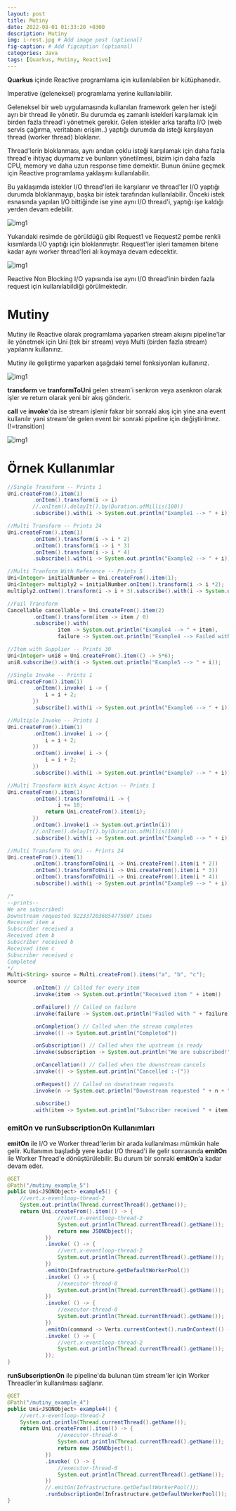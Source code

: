 ```yaml
---
layout: post
title: Mutiny
date: 2022-08-01 01:33:20 +0300
description: Mutiny
img: i-rest.jpg # Add image post (optional)
fig-caption: # Add figcaption (optional)
categories: Java
tags: [Quarkus, Mutiny, Reactive]
---
```


**Quarkus** içinde Reactive programlama için kullanılabilen bir kütüphanedir.


Imperative (geleneksel) programlama yerine kullanılabilir.

Geleneksel bir web uygulamasında kullanılan framework gelen her isteği ayrı bir thread ile yönetir. Bu durumda eş zamanlı istekleri karşılamak için birden fazla thread'i yönetmek gerekir. Gelen istekler arka tarafta I/O (web servis çağırma, veritabanı erişim..) yaptığı durumda da isteği karşılayan thread (worker thread) bloklanır.

Thread'lerin bloklanması, aynı andan çoklu isteği karşılamak için daha fazla thread'e ihtiyaç duymamız ve bunların yönetilmesi, bizim için daha fazla CPU, memory ve daha uzun response time demektir. Bunun önüne geçmek için Reactive programlama yaklaşımı kullanılabilir.

Bu yaklaşımda istekler I/O thread'leri ile karşılanır ve thread'ler I/O yaptığı durumda bloklanmayıp, başka bir istek tarafından kullanılabilir. Önceki istek esnasında yapılan I/O bittiğinde ise yine aynı I/O thread'i, yaptığı işe kaldığı yerden devam edebilir.


![img1](/images/quarkus-reactive/worker-thread.png)

Yukarıdaki resimde de görüldüğü gibi Request1 ve Request2 pembe renkli kısımlarda I/O yaptığı için bloklanmıştır. Request'ler işleri tamamen bitene kadar aynı worker thread'leri alı koymaya devam edecektir.

![img1](/images/quarkus-reactive/io-thread.png)

Reactive Non Blocking I/O yapısında ise aynı I/O thread'inin birden fazla request için kullanılabildiği görülmektedir.


# Mutiny

Mutiny ile Reactive olarak programlama yaparken stream akışını pipeline'lar ile yönetmek için Uni (tek bir stream) veya Multi (birden fazla stream) yapılarını kullanırız.

Mutiny ile geliştirme yaparken aşağıdaki temel fonksiyonları kullanırız.

![img1](/images/quarkus-reactive/mutiny-basic-functions.png)

**transform** ve **tranformToUni** gelen stream'i senkron veya asenkron olarak işler ve return olarak yeni bir akış gönderir.

**call** ve **invoke**'da ise stream işlenir fakar bir sonraki akış için yine ana event kullanılır yani stream'de gelen event bir sonraki pipeline için değiştirilmez. (!=transition)


![img1](/images/quarkus-reactive/invoke-call.png)


# Örnek Kullanımlar


```java
//Single Transform -- Prints 1
Uni.createFrom().item(1)
        .onItem().transform(i -> i)
        //.onItem().delayIt().by(Duration.ofMillis(100))
        .subscribe().with(i -> System.out.println("Example1 --> " + i));
```



```java
//Multi Transform -- Prints 24
Uni.createFrom().item(1)
        .onItem().transform(i -> i * 2)
        .onItem().transform(i -> i * 3)
        .onItem().transform(i -> i * 4)
        .subscribe().with(i -> System.out.println("Example2 --> " + i));
```




```java
//Multi Tranform With Reference -- Prints 5
Uni<Integer> initialNumber = Uni.createFrom().item(1);
Uni<Integer> multiply2 = initialNumber.onItem().transform(i -> i *2);
multiply2.onItem().transform(i -> i + 3).subscribe().with(i -> System.out.println("Example3 --> " + i));
```


```java
//Fail Transform
Cancellable cancellable = Uni.createFrom().item(2)
        .onItem().transform(item -> item / 0)
        .subscribe().with(
                item -> System.out.println("Example4 --> " + item),
                failure -> System.out.println("Example4 --> Failed with " + failure));

```



```java
//Item with Supplier -- Prints 30
Uni<Integer> uni8 = Uni.createFrom().item(() -> 5*6);
uni8.subscribe().with(i -> System.out.println("Example5 --> " + i));
```


```java
//Single Invoke -- Prints 1
Uni.createFrom().item(1)
        .onItem().invoke( i -> {
            i = i + 2;
        })
        .subscribe().with(i -> System.out.println("Example6 --> " + i));

```


```java
//Multiple Invoke -- Prints 1
Uni.createFrom().item(1)
        .onItem().invoke( i -> {
            i = i + 2;
        })
        .onItem().invoke( i -> {
            i = i + 2;
        })
        .subscribe().with(i -> System.out.println("Example7 --> " + i));
```


```java
//Multi Transform With Async Action -- Prints 1
Uni.createFrom().item(1)
        .onItem().transformToUni(i -> {
                i += 10;
            return Uni.createFrom().item(i);
        })
        .onItem().invoke(i -> System.out.println(i))
        //.onItem().delayIt().by(Duration.ofMillis(100))
        .subscribe().with(i -> System.out.println("Example8 --> " + i));

```


```java
//Multi Transform To Uni -- Prints 24
Uni.createFrom().item(1)
        .onItem().transformToUni(i -> Uni.createFrom().item(i * 2))
        .onItem().transformToUni(i -> Uni.createFrom().item(i * 3))
        .onItem().transformToUni(i -> Uni.createFrom().item(i * 4))
        .subscribe().with(i -> System.out.println("Example9 --> " + i));

```


```java
/*
--prints--
We are subscribed!
Downstream requested 9223372036854775807 items
Received item a
Subscriber received a
Received item b
Subscriber received b
Received item c
Subscriber received c
Completed
*/
Multi<String> source = Multi.createFrom().items("a", "b", "c");
source
        .onItem() // Called for every item
        .invoke(item -> System.out.println("Received item " + item))

        .onFailure() // Called on failure
        .invoke(failure -> System.out.println("Failed with " + failure))

        .onCompletion() // Called when the stream completes
        .invoke(() -> System.out.println("Completed"))

        .onSubscription() // Called when the upstream is ready
        .invoke(subscription -> System.out.println("We are subscribed!"))

        .onCancellation() // Called when the downstream cancels
        .invoke(() -> System.out.println("Cancelled :-("))

        .onRequest() // Called on downstream requests
        .invoke(n -> System.out.println("Downstream requested " + n + " items"))

        .subscribe()
        .with(item -> System.out.println("Subscriber received " + item));

```

### emitOn ve runSubscriptionOn Kullanımları

**emitOn** ile I/O ve Worker thread'lerim bir arada kullanılması mümkün hale gelir. Kullanımın başladığı yere kadar I/O thread'i ile gelir sonrasında **emitOn** ile Worker Thread'e dönüştürülebilir. Bu durum bir sonraki **emitOn**'a kadar devam eder.

```java
@GET
@Path("/mutiny_example_5")
public Uni<JSONObject> example5() {
    //vert.x-eventloop-thread-2
    System.out.println(Thread.currentThread().getName());
    return Uni.createFrom().item(() -> {
                //vert.x-eventloop-thread-2
                System.out.println(Thread.currentThread().getName());
                return new JSONObject();
            })
            .invoke( () -> {
                //vert.x-eventloop-thread-2
                System.out.println(Thread.currentThread().getName());
            })
            .emitOn(Infrastructure.getDefaultWorkerPool())
            .invoke( () -> {
                //executor-thread-0
                System.out.println(Thread.currentThread().getName());
            })
            .invoke( () -> {
                //executor-thread-0
                System.out.println(Thread.currentThread().getName());
            })
            .emitOn(command -> Vertx.currentContext().runOnContext(() -> command.run()))
            .invoke( () -> {
                //vert.x-eventloop-thread-2
                System.out.println(Thread.currentThread().getName());
            });
}
```


**runSubscriptionOn** ile pipeline'da bulunan tüm stream'ler için Worker Threadler'in kullanılması sağlanır.

```java
@GET
@Path("/mutiny_example_4")
public Uni<JSONObject> example4() {
    //vert.x-eventloop-thread-2
    System.out.println(Thread.currentThread().getName());
    return Uni.createFrom().item(() -> {
                //executor-thread-0
                System.out.println(Thread.currentThread().getName());
                return new JSONObject();
            })
            .invoke( () -> {
                //executor-thread-0
                System.out.println(Thread.currentThread().getName());
            })
            //.emitOn(Infrastructure.getDefaultWorkerPool());
            .runSubscriptionOn(Infrastructure.getDefaultWorkerPool());
}
```
